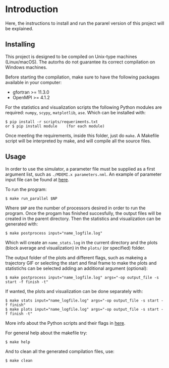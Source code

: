 # Introduction

Here, the instructions to install and run the pararel version of this project will be explained.

## Installing

This project is designed to be compiled on Unix-type machines (Linux/macOS). The autorhs do not guarantee its correct compilation on Windows machines.

Before starting the compilation, make sure to have the following packages available in your computer:
- gfortran >= 11.3.0
- OpenMPI >= 4.1.2

For the statistics and visualization scripts the following Python modules are required: `numpy`, `scypy`, `matplotlib`, `ase`. Which can be installed with:
```
$ pip install -r scripts/requeriments.txt
or $ pip install module    (for each module)
```
Once meeting the requirements, inside this folder, just do `make`. A Makefile script will be interpreted by make, and will compile all the source files.

## Usage

In order to use the simulator, a parameter file must be supplied as a first argument list, such as `./MDEMI.x parameters.nml`. An example of parameter input file can be found at [here](./parameters.nml).

To run the program:
``` 
$ make run_parallel $NP
```
Where `$NP` are the number of processors desired in order to run the program. Once the progam has finished succesfully, the output files will be created in the parent directory. Then the statistics and visualization can be generated with:
```
$ make postprocess input="name_logfile.log"
```
Which will create an `name_stats.log` in the current directory and the plots (block average and visualization) in the `plots/` (or specified) folder. 

The output folder of the plots and different flags, such as makeing a trajectory GIF or selecting the start and final frame to make the plots and statistichs can be selected adding an additional argument (optional):
```
$ make postprocess input="name_logfile.log" args="-op output_file -s start -f finish -t"
```
If wanted, the plots and visualization can be done separately with:
```
$ make stats input="name_logfile.log" args="-op output_file -s start -f finish"
$ make plots input="name_logfile.log" args="-op output_file -s start -f finish -t"
```

More info about the Python scripts and their flags in [here](scripts/README.md).

For general help about the makefile try:
```
$ make help
```
And to clean all the generated compilation files, use:
```
$ make clean
```